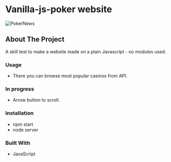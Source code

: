 # Vanilla-js-poker website

![PokerNews](https://user-images.githubusercontent.com/58663418/133875363-c34b9ab8-b4b8-4b00-a013-a29010b5db53.png)


## About The Project

A skill test to make a website made on a plain Javascript - no modules used.

### Usage

* There you can browse most popular casinos from API.

### In progress
* Arrow button to scroll.

### Installation

* npm start
* node server


### Built With

* JavaScript





